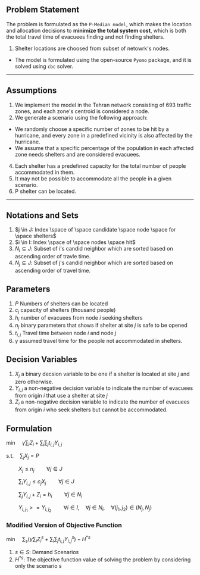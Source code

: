 ## Problem Statement

The problem is formulated as the `P-Median model`, which makes the location and allocation decisions to **minimize the total system cost**, which is both the total travel time of evacuees finding and not finding shelters.
1. Shelter locations are choosed from subset of netowrk's nodes.

- The model is formulated using the open-source `Pyomo` package, and it is solved using `cbc` solver.

-----------------------------------------------------------



## Assumptions
1. We implement the model in the Tehran network consisting of 693 traffic zones, and each zone's centroid is considered a node.
3. We generate a scenario using the following approach: <br>
- We randomly choose a specific number of zones to be hit by a hurricane, and every zone in a predefined vicinity is also affected by the hurricane. <br>
- We assume that a specific percentage of the population in each affected zone needs shelters and are considered evacuees.
4. Each shelter has a predefined capacity for the total number of people accommodated in them.
5. It may not be possible to accommodate all the people in a given scenario.
6. P shelter can be located. 


-----------------------------------------------------------------------


## Notations and Sets 
1. $j \in J:  Index \space of \space candidate \space node \space for \space shelters$
2. $i \in I:  Index \space of \space nodes \space hit$
3. $N_i \subseteq J$: Subset of i's candid neighbor which are sorted based on ascending order of travle time.
4. $N_j \subseteq J$: Subset of j's candid neighbor which are sorted based on ascending order of travel time.


## Parameters
1. $P$ Numbers of shelters can be located 
2. $c_j$ capacity of shelters (thousand people)
3. $h_i$ number of evacuees from node $i$ seeking shelters 
4. $n_j$ binary parameters that shows if shelter at site $j$ is safe to be opened
5. $t_{i,j}$ Travel time between node $i$ and node $j$
6. $\gamma$ assumed travel time for the people not accommodated in shelters.


## Decision Variables
1. $X_j$ a binary decsion variable to be one if a shelter is located at site $j$ and zero otherwise.
2. $Y_{i,j}$ a non-negative decision variable to indicate the number of evacuees from origin $i$ that use a shelter at site $j$
4. $Z_i$ a non-negative decision variable to indicate the number of evacuees from origin $i$ who seek shelters but cannot be accommodated.


## Formulation

$\min \quad \gamma \sum_ {i} Z_i +  \sum_ {i} \sum_ {j} t_{i,j} Y_{i,j}$ 

$\textrm{s.t.} \quad \sum_{j} X_j = P$


$\quad \quad  X_j \leq n_j \quad \quad \forall j \in J$

$\quad \quad \sum_{i} Y_{i,j} \leq c_j X_j \quad \quad \forall j \in J$

$\quad \quad \sum_{j} Y_{i,j} + Z_i =  h_i \quad \quad \forall j \in N_i$

$\quad \quad Y_{i,j_1} >= Y_{i,j_2} \quad \quad \forall i \in I, \quad \forall j \in N_i, \quad \forall (j_1, j_2) \in (N_j, N_j)$




###  Modified Version of Objective Function

$\min \quad \sum_ {s}(\gamma \sum_ {i} Z^s_i +  \sum_ {i} \sum_ {j} t_{i,j} Y^s_{i,j}) - H^{*s}$

1. $s \in S:$ Demand Scenarios
2. $H^{*s}$: The objective function value of solving the problem by considering only the scenario s 